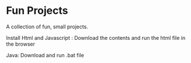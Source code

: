 # Fun Projects
A collection of fun, small projects.

Install
Html and Javascript : Download the contents and run the html file in the browser

Java: Download and run .bat file
